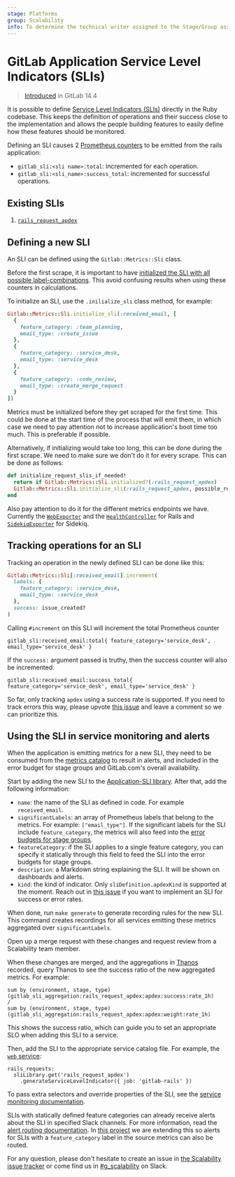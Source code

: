 ```yaml
---
stage: Platforms
group: Scalability
info: To determine the technical writer assigned to the Stage/Group associated with this page, see https://about.gitlab.com/handbook/engineering/ux/technical-writing/#assignments
---
```


# GitLab Application Service Level Indicators (SLIs)

> [Introduced](https://gitlab.com/groups/gitlab-com/gl-infra/-/epics/525) in GitLab 14.4

It is possible to define [Service Level Indicators
(SLIs)](https://en.wikipedia.org/wiki/Service_level_indicator)
directly in the Ruby codebase. This keeps the definition of operations
and their success close to the implementation and allows the people
building features to easily define how these features should be
monitored.

Defining an SLI causes 2
[Prometheus
counters](https://prometheus.io/docs/concepts/metric_types/#counter)
to be emitted from the rails application:

- `gitlab_sli:<sli name>:total`: incremented for each operation.
- `gitlab_sli:<sli_name>:success_total`: incremented for successful
  operations.

## Existing SLIs

1. [`rails_request_apdex`](rails_request_apdex.md)

## Defining a new SLI

An SLI can be defined using the `Gitlab::Metrics::Sli` class.

Before the first scrape, it is important to have [initialized the SLI
with all possible
label-combinations](https://prometheus.io/docs/practices/instrumentation/#avoid-missing-metrics). This
avoid confusing results when using these counters in calculations.

To initialize an SLI, use the `.inilialize_sli` class method, for
example:

```ruby
Gitlab::Metrics::Sli.initialize_sli(:received_email, [
  {
    feature_category: :team_planning,
    email_type: :create_issue
  },
  {
    feature_category: :service_desk,
    email_type: :service_desk
  },
  {
    feature_category: :code_review,
    email_type: :create_merge_request
  }
])
```

Metrics must be initialized before they get
scraped for the first time. This could be done at the start time of the
process that will emit them, in which case we need to pay attention
not to increase application's boot time too much. This is preferable
if possible.

Alternatively, if initializing would take too long, this can be done
during the first scrape. We need to make sure we don't do it for every
scrape. This can be done as follows:

```ruby
def initialize_request_slis_if_needed!
  return if Gitlab::Metrics::Sli.initialized?(:rails_request_apdex)
  Gitlab::Metrics::Sli.initialize_sli(:rails_request_apdex, possible_request_labels)
end
```

Also pay attention to do it for the different metrics
endpoints we have. Currently the
[`WebExporter`](https://gitlab.com/gitlab-org/gitlab/blob/master/lib/gitlab/metrics/exporter/web_exporter.rb)
and the
[`HealthController`](https://gitlab.com/gitlab-org/gitlab/blob/master/app/controllers/health_controller.rb)
for Rails and
[`SidekiqExporter`](https://gitlab.com/gitlab-org/gitlab/blob/master/lib/gitlab/metrics/exporter/sidekiq_exporter.rb)
for Sidekiq.

## Tracking operations for an SLI

Tracking an operation in the newly defined SLI can be done like this:

```ruby
Gitlab::Metrics::Sli[:received_email].increment(
  labels: {
    feature_category: :service_desk,
    email_type: :service_desk
  },
  success: issue_created?
)
```

Calling `#increment` on this SLI will increment the total Prometheus counter

```prometheus
gitlab_sli:received_email:total{ feature_category='service_desk', email_type='service_desk' }
```

If the `success:` argument passed is truthy, then the success counter
will also be incremented:

```prometheus
gitlab_sli:received_email:success_total{ feature_category='service_desk', email_type='service_desk' }
```

So far, only tracking `apdex` using a success rate is supported. If you
need to track errors this way, please upvote
[this issue](https://gitlab.com/gitlab-com/gl-infra/scalability/-/issues/1395)
and leave a comment so we can prioritize this.

## Using the SLI in service monitoring and alerts

When the application is emitting metrics for a new SLI, they need
to be consumed from the [metrics catalog](https://gitlab.com/gitlab-com/runbooks/-/tree/master/metrics-catalog)
to result in alerts, and included in the error budget for stage
groups and GitLab.com's overall availability.

Start by adding the new SLI to the
[Application-SLI library](https://gitlab.com/gitlab-com/runbooks/-/blob/d109886dfd5170793eeb8de3d69aafd4a9da78f6/metrics-catalog/gitlab-slis/library.libsonnet#L4).
After that, add the following information:

- `name`: the name of the SLI as defined in code. For example
  `received_email`.
- `significantLabels`: an array of Prometheus labels that belong to the
  metrics. For example: `["email_type"]`. If the significant labels
  for the SLI include `feature_category`, the metrics will also
  feed into the
  [error budgets for stage groups](../stage_group_dashboards.md#error-budget).
- `featureCategory`: if the SLI applies to a single feature category,
  you can specify it statically through this field to feed the SLI
  into the error budgets for stage groups.
- `description`: a Markdown string explaining the SLI. It will
  be shown on dashboards and alerts.
- `kind`: the kind of indicator. Only `sliDefinition.apdexKind` is supported at the moment.
  Reach out in
  [this issue](https://gitlab.com/gitlab-com/gl-infra/scalability/-/issues/1395)
  if you want to implement an SLI for success or error rates.

When done, run `make generate` to generate recording rules for
the new SLI. This command creates recordings for all services
emitting these metrics aggregated over `significantLabels`.

Open up a merge request with these changes and request review from a Scalability
team member.

When these changes are merged, and the aggregations in
[Thanos](https://thanos.gitlab.net) recorded, query Thanos to see
the success ratio of the new aggregated metrics. For example:

```prometheus
sum by (environment, stage, type)(gitlab_sli_aggregation:rails_request_apdex:apdex:success:rate_1h)
/
sum by (environment, stage, type)(gitlab_sli_aggregation:rails_request_apdex:apdex:weight:rate_1h)
```

This shows the success ratio, which can guide you to set an
appropriate SLO when adding this SLI to a service.

Then, add the SLI to the appropriate service
catalog file. For example, the [`web` service](https://gitlab.com/gitlab-com/runbooks/-/blob/2b7be37a006c236bd684a4e6a1fbf4c66158292a/metrics-catalog/services/web.jsonnet#L198):

```jsonnet
rails_requests:
  sliLibrary.get('rails_request_apdex')
    .generateServiceLevelIndicator({ job: 'gitlab-rails' })
```

To pass extra selectors and override properties of the SLI, see the
[service monitoring documentation](https://gitlab.com/gitlab-com/runbooks/blob/master/metrics-catalog/README.md).

SLIs with statically defined feature categories can already receive
alerts about the SLI in specified Slack channels. For more information, read the
[alert routing documentation](https://gitlab.com/gitlab-com/runbooks/-/blob/master/docs/uncategorized/alert-routing.md).
In [this project](https://gitlab.com/groups/gitlab-com/gl-infra/-/epics/614)
we are extending this so alerts for SLIs with a `feature_category`
label in the source metrics can also be routed.

For any question, please don't hesitate to create an issue in
[the Scalability issue tracker](https://gitlab.com/gitlab-com/gl-infra/scalability/-/issues)
or come find us in
[#g_scalability](https://gitlab.slack.com/archives/CMMF8TKR9) on Slack.
